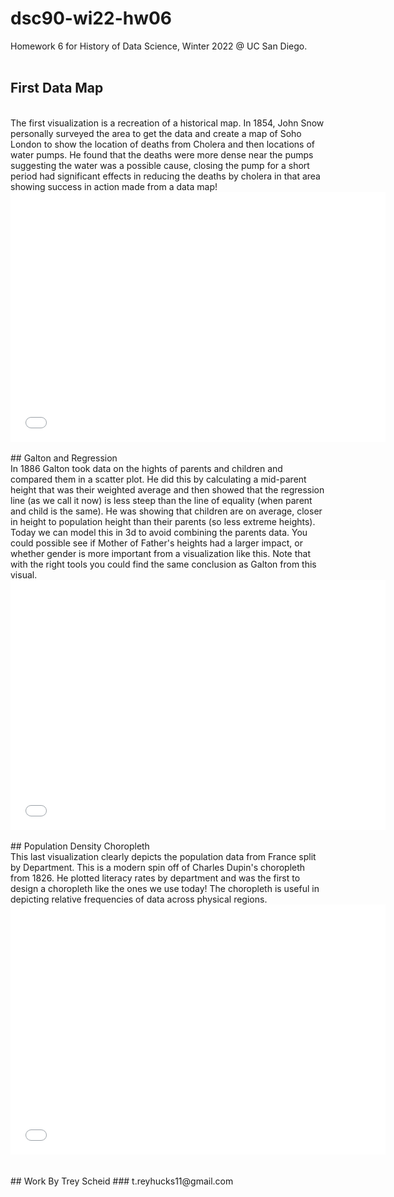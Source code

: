 # dsc90-wi22-hw06

Homework 6 for History of Data Science, Winter 2022 @ UC San Diego.
<br>
<br>
## First Data Map
<br>
The first visualization is a recreation of a historical map. In 1854, John Snow personally surveyed the area to get the data and create a map of Soho London to show the location of deaths from Cholera and then locations of water pumps. He found that the deaths were more dense near the pumps suggesting the water was a possible cause, closing the pump for a short period had significant effects in reducing the deaths by cholera in that area showing success in action made from a data map!
<br>
<iframe src='/dsc90-wi22-hw06/snow_map.html' width=600 height=400 frameBorder=0></iframe>
<br>
<br>
## Galton and Regression
<br>
In 1886 Galton took data on the hights of parents and children and compared them in a scatter plot. He did this by calculating a mid-parent height that was their weighted average and then showed that the regression line (as we call it now) is less steep than the line of equality (when parent and child is the same). He was showing that children are on average, closer in height to population height than their parents (so less extreme heights). Today we can model this in 3d to avoid combining the parents data. You could possible see if Mother of Father's heights had a larger impact, or whether gender is more important from a visualization like this. Note that with the right tools you could find the same conclusion as Galton from this visual.
<br>
<iframe src='/dsc90-wi22-hw06/galton_heights_3d.html' width=600 height=400 frameBorder=0></iframe>
<br>
<br>
## Population Density Choropleth
<br>
This last visualization clearly depicts the population data from France split by Department. This is a modern spin off of Charles Dupin's choropleth from 1826. He plotted literacy rates by department and was the first to design a choropleth like the ones we use today! The choropleth is useful in depicting relative frequencies of data across physical regions. 
<br>
<iframe src='france_dept_pop_choro.html' width=600 height=400 frameBorder=0></iframe>
<br>
<br>
<br>
## Work By Trey Scheid
### t.reyhucks11@gmail.com
